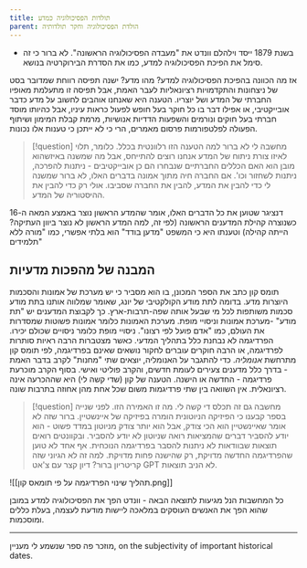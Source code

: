 ```yaml
---
title: תולדות הפסיכולוגיה כמדע
parent: הולדת הפסיכולוגיה וחקר תולדותיה
---
```


- בשנת 1879 ייסד וילהלם וונדט את "מעבדה הפסיכולוגיה הראשונה". לא ברור כי זה סימל את הפיכת הפסיכולוגיה למדע, כמו את הסדרת הבירוקרטיה בנושא.

אז מה הכוונה בהפיכת הפסיכולוגיה למדע? מהו מדע?
ישנה תפיסה רווחת שמדובר בסט של ניצחונות והתקדמויות רציונאליות לעבר האמת, אבל תפיסה זו מתעלמת מאופיו החברתי של המדע ושל יוצריו.
הטענה היא שאנחנו אוהבים לחשוב על מדע כדבר אובייקטיבי, או אפילו דבר בו כל חוקר בעל חופש לפעול כראות עיניו, אבל כהיותו מוסד חברתי בעל חוקים ונורמים והשפעות הדדיות אנושיות, מרמת קבלת המימון ושיתוף הפעולה לפלטפורמות פרסום מאמרים, הרי כי לא ייתכן כי טענות אלו נכונות.

>[!question] מחשבה
>לי לא ברור למה הטענה הזו רלוונטית בכלל. כלומר, תלוי לאיזו צורת ניתוח של המדע אנחנו רוצים להתייחס, אבל מה שמשנה באיזשהוא מובן הוא האם הכללים החברתיים שנבחרו הם כן אובייקטיבים - ניתנות להפרכה, ניתנות לשחזור וכו'. אם החברה חיה מתוך אמונה בדברים האלו, לא ברור שמשנה לי כדי להבין את המדע, להבין את החברה שסביבו. אולי רק כדי להבין את ההיסטוריה של המדע.

דנציגר שטוען את כל הדברים האלו, אומר שהמדע הראשון נוצר באמצע המאה ה-16 כשנוצרה קהילת המדענים הראשונה (לפי זה, למה המדע הראשון לא נוצר ביוון העתיקה? הייתה קהילה) וטענתו היא כי המשפט "מדען בודד" הוא בלתי אפשרי, כמו "מורה ללא תלמידים"

## המבנה של מהפכות מדעיות
תומס קון כתב את הספר המכונן, בו הוא מסביר כי יש מערכת של אמונות והסכמות היוצרות מדע. בדומה לתת מודע הקולקטיבי של יונג, שאומר שמלווה אותנו בתת מודע סכמות משותפות לכל מי שבעל אותה שפה-תרבות-ארץ. כך לקבוצת המדענים יש "תת מודע" -מערכת אמונות וניסויי מופת. מערכת האמונות כלומר אמונות פשוטות שמסדרות את העולם, כמו "אדם פועל לפי רצונו". ניסויי מופת כלומר ניסויים שכולם יכירו.
הפרדיגמה לא נבחנת כלל בתהליך המדעי. כאשר מצטברות הרבה ראיות סותרות לפרדיגמה, או הרבה חוקרים עוברים לחקור נושאים שאינם בפרדיגמה, לפי תומס קון מתרחשת *אנומליה*. 
כדי להתגבר על האנומליה, יוצאים שתי "מחנות" לקרב בדבר האמת - בדרך כלל מדענים צעירים לעומת חדשים, והקרב פוליטי ואישי. בסוף הקרב מוכרעת פרדיגמה - החדשה או הישנה.
הטענה של קון (שדי קשה לי) היא שההכרעה אינה רציונאלית. אין השוואה בין שתי פרדיגמות משום שכל אחת מהן אחוזה בתרבות שונה.

>[!question] מחשבה
>גם זה תכלס די קשה לי. מה זו האמירה הזו. לפני שנייה בספר קבענו כי הפיזיקה הניוטונית הומרה בפיזיקה של איינשטיין. ברור שזה לא אומר שאיינשטיין הוא הכי צודק, אבל הוא יותר צודק מניוטון במדד פשוט - הוא יודע להסביר דברים שהמציאות רואה שניוטון לא יודע להסביר. ובקוונטים רואים תוצאות שבוודאות לא ניתנות להסבר בפרדיגמה הנוכחית. אף אחד לא טוען שהפרדיגמה החדשה מדויקת, רק שהישנה פחות מדויקת. למה זה לא הגיוני שזה קריטריון ברור? דיון קצר עם צ'אט GPT לא הניב תוצאות.

![[תהליך שינוי הפרדיגמה על פי תומאס קון.png]]

כל המחשבות הנל מגיעות לתוצאה הבאה - וונדט הפך את הפסיכולוגיה למדע במובן שהוא הפך את האנשים העוסקים במלאכה ליישות מודעת לעצמה, בעלת כללים ומוסכמות.

___
מוזכר פה ספר שנשמע לי מעניין, on the subjectivity of important historical dates.



<script src="https://utteranc.es/client.js"
        repo="AdiShamir/AdiShamir.github.io"
        issue-term="pathname"
        label="comment"
        theme="github-dark"
        crossorigin="anonymous"
        async>
</script>
